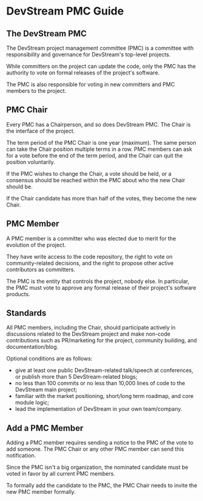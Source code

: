 # DevStream PMC Guide

## The DevStream PMC

The DevStream project management committee (PMC) is a committee with responsibility and governance for DevStream's top-level projects.

While committers on the project can update the code, only the PMC has the authority to vote on formal releases of the project's software. 

The PMC is also responsible for voting in new committers and PMC members to the project.

## PMC Chair

Every PMC has a Chairperson, and so does DevStream PMC. The Chair is the interface of the project.

The term period of the PMC Chair is one year (maximum). The same person can take the Chair position multiple terms in a row. PMC members can ask for a vote before the end of the term period, and the Chair can quit the position voluntarily.

If the PMC wishes to change the Chair, a vote should be held, or a consensus should be reached within the PMC about who the new Chair should be.

If the Chair candidate has more than half of the votes, they become the new Chair.

## PMC Member

A PMC member is a committer who was elected due to merit for the evolution of the project.

They have write access to the code repository, the right to vote on community-related decisions, and the right to propose other active contributors as committers.

The PMC is the entity that controls the project, nobody else. In particular, the PMC must vote to approve any formal release of their project's software products.

## Standards

All PMC members, including the Chair, should participate actively in discussions related to the DevStream project and make non-code contributions such as PR/marketing for the project, community building, and documentation/blog.

Optional conditions are as follows:

- give at least one public DevStream-related talk/speech at conferences, or publish more than 5 DevStream-related blogs;
- no less than 100 commits or no less than 10,000 lines of code to the DevStream main project;
- familiar with the market positioning, short/long term roadmap, and core module logic;
- lead the implementation of DevStream in your own team/company.

## Add a PMC Member

Adding a PMC member requires sending a notice to the PMC of the vote to add someone. The PMC Chair or any other PMC member can send this notification.

Since the PMC isn't a big organization, the nominated candidate must be voted in favor by all current PMC members.

To formally add the candidate to the PMC, the PMC Chair needs to invite the new PMC member formally.
